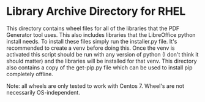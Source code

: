 # Library Archive Directory for RHEL

This directory contains wheel files for all of the libraries that the PDF Generator tool uses. This also includes libraries that the LibreOffice python install needs. To install these files simply run the installer.py file. It's recommended to create a venv before doing this. Once the venv is activated this script should be run with any version of python (I don't think it should matter) and the libraries will be installed for that venv. This directory also contains a copy of the get-pip.py file which can be used to install pip completely offline.

Note: all wheels are only tested to work with Centos 7. Wheel's are not necessarily OS-independent.
